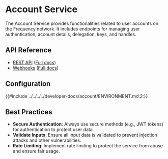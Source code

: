 # Account Service

The Account Service provides functionalities related to user accounts on the Frequency network.
It includes endpoints for managing user authentication, account details, delegation, keys, and handles.

## API Reference

- [REST API](./Api.md) (<a target="_blank" href="https://projectlibertylabs.github.io/gateway/account">Full docs</a>)
- [Webhooks](./Webhooks.md) (<a target="_blank" href="https://projectlibertylabs.github.io/gateway/account/webhooks.html">Full docs</a>)

## Configuration

{{#include ../../../../developer-docs/account/ENVIRONMENT.md:2:}}

## Best Practices

- **Secure Authentication**: Always use secure methods (e.g., JWT tokens) for authentication to protect user data.
- **Validate Inputs**: Ensure all input data is validated to prevent injection attacks and other vulnerabilities.
- **Rate Limiting**: Implement rate limiting to protect the service from abuse and ensure fair usage.
